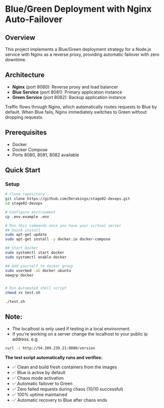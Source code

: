 # Blue/Green Deployment with Nginx Auto-Failover

## Overview
This project implements a Blue/Green deployment strategy for a Node.js service with Nginx as a reverse proxy, providing automatic failover with zero downtime.

## Architecture
- **Nginx** (port 8080): Reverse proxy and load balancer
- **Blue Service** (port 8081): Primary application instance
- **Green Service** (port 8082): Backup application instance

Traffic flows through Nginx, which automatically routes requests to Blue by default. When Blue fails, Nginx immediately switches to Green without dropping requests.

## Prerequisites
- Docker
- Docker Compose
- Ports 8080, 8081, 8082 available

## Quick Start

### Setup
```bash
# Clone repository
git clone https://github.com/Derakings/stage02-devops.git
cd stage02-devops

# Configure environment
cp .env.example .env

# Run this commands once you have your virtual server
## Quick install
sudo apt-get update
sudo apt-get install -y docker.io docker-compose

## Start Docker
sudo systemctl start docker
sudo systemctl enable docker

## Add yourself to docker group
sudo usermod -aG docker ubuntu
newgrp docker


# Run Automated shell script
chmod +x test.sh

./test.sh
```
## Note:
* The localhost is only used if testing in a local environment. 
* If you're working on a server change the localhost to your public ip address.
e.g 
```bash
curl -i http://54.209.239.21:8080/version 

```

**The test script automatically runs and verifies:**
- ✅ Clean and build fresh containers from the images
- ✅ Blue is active by default
- ✅ Chaos mode activation
- ✅ Automatic failover to Green
- ✅ Zero failed requests during chaos (10/10 successful)
- ✅ 100% uptime maintained
- ✅ Automatic recovery to Blue after chaos ends

